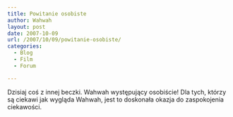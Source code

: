 ```yaml
---
title: Powitanie osobiste
author: Wahwah
layout: post
date: 2007-10-09
url: /2007/10/09/powitanie-osobiste/
categories:
  - Blog
  - Film
  - Forum

---
```

Dzisiaj coś z innej beczki. Wahwah występujący osobiście! Dla tych, którzy są ciekawi jak wygląda Wahwah, jest to doskonała okazja do zaspokojenia ciekawości.